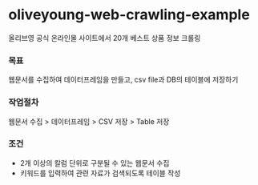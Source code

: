 # oliveyoung-web-crawling-example
올리브영 공식 온라인몰 사이트에서 20개 베스트 상품 정보 크롤링

### 목표
웹문서를 수집하여 데이터프레임을 만들고, csv file과 DB의 테이블에 저장하기

### 작업절차
웹문서 수집 > 데이터프레임 > CSV 저장 > Table 저장

### 조건
- 2개 이상의 칼럼 단위로 구분될 수 있는 웹문서 수집
- 키워드를 입력하여 관련 자료가 검색되도록 테이블 작성
